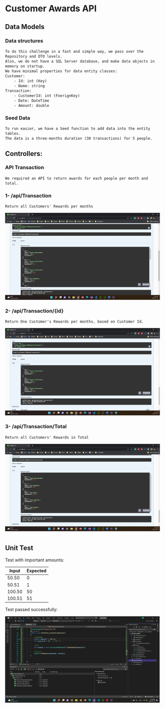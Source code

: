 # Customer Awards API
## Data Models
### Data structures
    To do this challenge in a fast and simple way, we pass over the Repository and DTO levels.
    Also, we do not have a SQL Server database, and make data objects in memory on startup.
    We have minimal properties for data entity classes:
    Customer:
        - Id: int (Key)
        - Name: string
    Transaction:
        - CustomerId: int (FoerignKey)
        - Date: DateTime
        - Amount: double
### Seed Data
    To run easier, we have a Seed function to add data into the entity tables.
    The data is a three-months duration (30 transactions) for 5 people.

## Controllers:
### API Transaction
    We required an API to return awards for each people per month and total.
### 1- /api/Transaction
    Return all Customers' Rewards per months
![imagename](/1.jpg)

### 2- /api/Transaction/{id} 
    Return One Customer's Rewards per months, based on Customer Id.
![imagename](/2.jpg)

### 3- /api/Transaction/Total
    Return all Customers' Rewards in Total
![imagename](/3.jpg)

# 

## Unit Test
Test with important amounts:

| Input | Expected |
|-------|----------|
| 50.50 | 0 |
| 50.51 | 1 |
| 100.50 | 50 |
| 100.51 | 51 |

Test passed successfully:

![imagename](/test.jpg)



